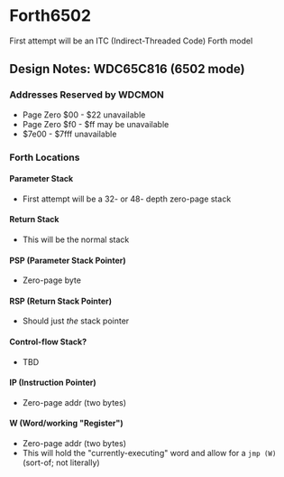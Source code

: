 # Forth6502

First attempt will be an ITC (Indirect-Threaded Code) Forth model

## Design Notes: WDC65C816 (6502 mode)

### Addresses Reserved by WDCMON

  - Page Zero $00 - $22 unavailable
  - Page Zero $f0 - $ff may be unavailable
  - $7e00 - $7fff unavailable

### Forth Locations

#### Parameter Stack
  - First attempt will be a 32- or 48- depth zero-page stack

#### Return Stack
  - This will be the normal stack

#### PSP (Parameter Stack Pointer)
  - Zero-page byte

#### RSP (Return Stack Pointer)
  - Should just _the_ stack pointer

#### Control-flow Stack?
  - TBD

#### IP (Instruction Pointer)
  - Zero-page addr (two bytes)

#### W (Word/working "Register")
  - Zero-page addr (two bytes)
  - This will hold the "currently-executing" word and allow
    for a `jmp (W)` (sort-of; not literally)
